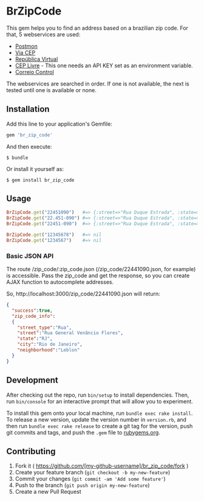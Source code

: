 # BrZipCode

This gem helps you to find an address based on a brazilian zip code. For that, 5 webservices are used:

* [Postmon](http://postmon.com.br/ "Postmon")
* [Via CEP](http://viacep.com.br/ "Via CEP")
* [República Virtual](http://republicavirtual.com.br/cep/ "República Virtual")
* [CEP Livre](http://ceplivre.com.br/ "CEP Livre") - This one needs an API KEY set as an environment variable.
* [Correio Control](http://cep.correiocontrol.com.br "Correio Control")

The webservices are searched in order. If one is not available, the next is tested until one is available or none.

## Installation

Add this line to your application's Gemfile:

```ruby
gem 'br_zip_code'
```

And then execute:

    $ bundle

Or install it yourself as:

    $ gem install br_zip_code

## Usage

```ruby
BrZipCode.get("22451090")   #=> {:street=>"Rua Duque Estrada", :state=>"RJ", :city=>"Rio de Janeiro", :district=>"Gávea"}
BrZipCode.get("22.451-090") #=> {:street=>"Rua Duque Estrada", :state=>"RJ", :city=>"Rio de Janeiro", :district=>"Gávea"}
BrZipCode.get("22451-090")  #=> {:street=>"Rua Duque Estrada", :state=>"RJ", :city=>"Rio de Janeiro", :district=>"Gávea"}

BrZipCode.get("12345678")   #=> nil
BrZipCode.get("1234567")    #=> nil
```

### Basic JSON API
The route /zip_code/:zip_code.json (/zip_code/22441090.json, for example) is accessible.
Pass the zip_code and get the response, so you can create AJAX function to autocomplete addresses.

So, http://localhost:3000/zip_code/22441090.json will return:
```json
{
  "success":true,
  "zip_code_info":
  {
    "street_type":"Rua",
    "street":"Rua General Venâncio Flores",
    "state":"RJ",
    "city":"Rio de Janeiro",
    "neighborhood":"Leblon"
  }
}
```

## Development

After checking out the repo, run `bin/setup` to install dependencies. Then, run `bin/console` for an interactive prompt that will allow you to experiment.

To install this gem onto your local machine, run `bundle exec rake install`. To release a new version, update the version number in `version.rb`, and then run `bundle exec rake release` to create a git tag for the version, push git commits and tags, and push the `.gem` file to [rubygems.org](https://rubygems.org).

## Contributing

1. Fork it ( https://github.com/[my-github-username]/br_zip_code/fork )
2. Create your feature branch (`git checkout -b my-new-feature`)
3. Commit your changes (`git commit -am 'Add some feature'`)
4. Push to the branch (`git push origin my-new-feature`)
5. Create a new Pull Request
